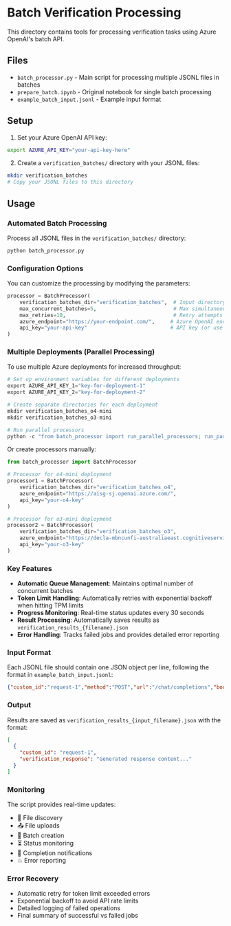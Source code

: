 # Batch Verification Processing

This directory contains tools for processing verification tasks using Azure OpenAI's batch API.

## Files

- `batch_processor.py` - Main script for processing multiple JSONL files in batches
- `prepare_batch.ipynb` - Original notebook for single batch processing
- `example_batch_input.jsonl` - Example input format

## Setup

1. Set your Azure OpenAI API key:
```bash
export AZURE_API_KEY="your-api-key-here"
```

2. Create a `verification_batches/` directory with your JSONL files:
```bash
mkdir verification_batches
# Copy your JSONL files to this directory
```

## Usage

### Automated Batch Processing

Process all JSONL files in the `verification_batches/` directory:

```bash
python batch_processor.py
```

### Configuration Options

You can customize the processing by modifying the parameters:

```python
processor = BatchProcessor(
    verification_batches_dir="verification_batches",  # Input directory
    max_concurrent_batches=5,                         # Max simultaneous batches
    max_retries=10,                                   # Retry attempts for token limits
    azure_endpoint="https://your-endpoint.com/",     # Azure OpenAI endpoint
    api_key="your-api-key"                           # API key (or use env var)
)
```

### Multiple Deployments (Parallel Processing)

To use multiple Azure deployments for increased throughput:

```python
# Set up environment variables for different deployments
export AZURE_API_KEY_1="key-for-deployment-1"
export AZURE_API_KEY_2="key-for-deployment-2"

# Create separate directories for each deployment
mkdir verification_batches_o4-mini
mkdir verification_batches_o3-mini

# Run parallel processors
python -c "from batch_processor import run_parallel_processors; run_parallel_processors()"
```

Or create processors manually:

```python
from batch_processor import BatchProcessor

# Processor for o4-mini deployment
processor1 = BatchProcessor(
    verification_batches_dir="verification_batches_o4",
    azure_endpoint="https://aisg-sj.openai.azure.com/",
    api_key="your-o4-key"
)

# Processor for o3-mini deployment  
processor2 = BatchProcessor(
    verification_batches_dir="verification_batches_o3",
    azure_endpoint="https://decla-mbncunfi-australiaeast.cognitiveservices.azure.com/",
    api_key="your-o3-key"
)
```

### Key Features

- **Automatic Queue Management**: Maintains optimal number of concurrent batches
- **Token Limit Handling**: Automatically retries with exponential backoff when hitting TPM limits
- **Progress Monitoring**: Real-time status updates every 30 seconds
- **Result Processing**: Automatically saves results as `verification_results_{filename}.json`
- **Error Handling**: Tracks failed jobs and provides detailed error reporting

### Input Format

Each JSONL file should contain one JSON object per line, following the format in `example_batch_input.jsonl`:

```json
{"custom_id":"request-1","method":"POST","url":"/chat/completions","body":{...}}
```

### Output

Results are saved as `verification_results_{input_filename}.json` with the format:

```json
[
  {
    "custom_id": "request-1",
    "verification_response": "Generated response content..."
  }
]
```

### Monitoring

The script provides real-time updates:
- 📁 File discovery
- 📤 File uploads  
- 🚀 Batch creation
- ⏳ Status monitoring
- 🎉 Completion notifications
- 💥 Error reporting

### Error Recovery

- Automatic retry for token limit exceeded errors
- Exponential backoff to avoid API rate limits
- Detailed logging of failed operations
- Final summary of successful vs failed jobs 